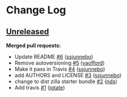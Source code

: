 # Change Log

## [Unreleased](https://github.com/sanger-pathogens/Bio-Sequencescape-Schema/tree/HEAD)

**Merged pull requests:**

- Update README [\#6](https://github.com/sanger-pathogens/Bio-Sequencescape-Schema/pull/6) ([ssjunnebo](https://github.com/ssjunnebo))
- Remove autoversioning [\#5](https://github.com/sanger-pathogens/Bio-Sequencescape-Schema/pull/5) ([vaofford](https://github.com/vaofford))
- Make it pass in Travis [\#4](https://github.com/sanger-pathogens/Bio-Sequencescape-Schema/pull/4) ([ssjunnebo](https://github.com/ssjunnebo))
- add AUTHORS and LICENSE [\#3](https://github.com/sanger-pathogens/Bio-Sequencescape-Schema/pull/3) ([ssjunnebo](https://github.com/ssjunnebo))
- change to dist zilla starter bundle [\#2](https://github.com/sanger-pathogens/Bio-Sequencescape-Schema/pull/2) ([nds](https://github.com/nds))
- Add travis [\#1](https://github.com/sanger-pathogens/Bio-Sequencescape-Schema/pull/1) ([jgtate](https://github.com/jgtate))
